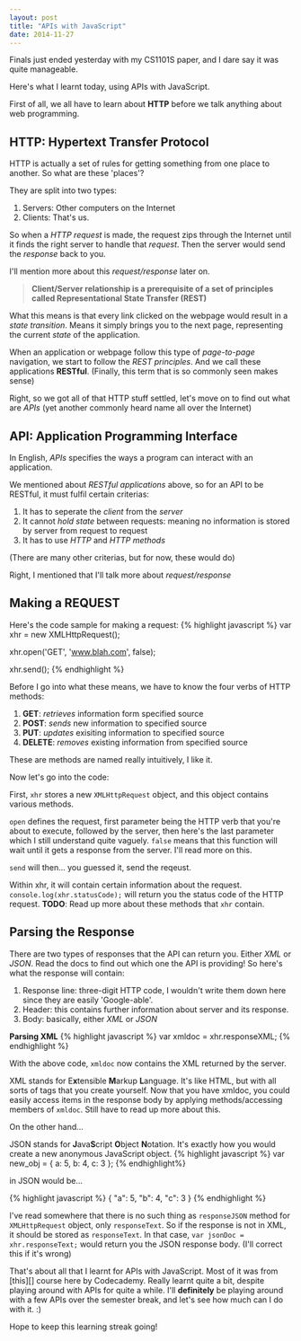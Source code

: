 ```yaml
---
layout: post
title: "APIs with JavaScript"
date: 2014-11-27
---
```


Finals just ended yesterday with my CS1101S paper, and I dare say it was quite manageable.

Here's what I learnt today, using APIs with JavaScript. 

First of all, we all have to learn about **HTTP** before we talk anything about web programming.

HTTP: Hypertext Transfer Protocol
---------------------------------

HTTP is actually a set of rules for getting something from one place to another. So what are these 'places'?

They are split into two types:

1. Servers: Other computers on the Internet
2. Clients: That's us.

So when a *HTTP request* is made, the request zips through the Internet until it finds the right server to handle that *request*. Then the server would send the *response* back to you. 

I'll mention more about this *request/response* later on. 

> **Client/Server relationship is a prerequisite of a set of principles called Representational State Transfer (REST)**

What this means is that every link clicked on the webpage would result in a *state transition*. Means it simply brings you to the next page, representing the current *state* of the application. 

When an application or webpage follow this type of *page-to-page* navigation, we start to follow the *REST principles*. And we call these applications **RESTful**. (Finally, this term that is so commonly seen makes sense) 

Right, so we got all of that HTTP stuff settled, let's move on to find out what are *APIs* (yet another commonly heard name all over the Internet)

API: Application Programming Interface
--------------------------------------

In English, *APIs* specifies the ways a program can interact with an application.

We mentioned about *RESTful applications* above, so for an API to be RESTful, it must fulfil certain criterias:

1. It has to seperate the *client* from the *server*
2. It cannot *hold state* between requests: meaning no information is stored by server from request to request
3. It has to use *HTTP* and *HTTP methods*

(There are many other criterias, but for now, these would do)

Right, I mentioned that I'll talk more about *request/response*

Making a REQUEST
----------------

Here's the code sample for making a request:
{% highlight javascript %}
var xhr = new XMLHttpRequest();

xhr.open('GET', 'www.blah.com', false);

xhr.send();
{% endhighlight %}

Before I go into what these means, we have to know the four verbs of HTTP methods:

1. **GET**: *retrieves* information form specified source
2. **POST**: *sends* new information to specified source
3. **PUT**: *updates* exisiting information to specified source
4. **DELETE**: *removes* existing information from specified source

These are methods are named really intuitively, I like it.

Now let's go into the code: 

First, `xhr` stores a new `XMLHttpRequest` object, and this object contains various methods. 

`open` defines the request, first parameter being the HTTP verb that you're about to execute, followed by the server, then here's the last parameter which I still understand quite vaguely. `false` means that this function will wait until it gets a response from the server. I'll read more on this. 

`send` will then... you guessed it, send the reqeust. 

Within xhr, it will contain certain information about the request. `console.log(xhr.statusCode);` will return you the status code of the HTTP request. 
**TODO**: Read up more about these methods that `xhr` contain. 

Parsing the Response
--------------------

There are two types of responses that the API can return you. Either *XML* or *JSON*. Read the docs to find out which one the API is providing! So here's what the response will contain: 

1. Response line: three-digit HTTP code, I wouldn't write them down here since they are easily 'Google-able'.
2. Header: this contains further information about server and its response.
3. Body: basically, either *XML* or *JSON*

**Parsing XML**
{% highlight javascript %}
var xmldoc = xhr.responseXML;
{% endhighlight %}

With the above code, `xmldoc` now contains the XML returned by the server. 

XML stands for E**x**tensible **M**arkup **L**anguage. It's like HTML, but with all sorts of tags that you create yourself. Now that you have xmldoc, you could easily access items in the response body by applying methods/accessing members of `xmldoc`. Still have to read up more about this. 

On the other hand...

JSON stands for **J**ava**S**cript **O**bject **N**otation. It's exactly how you would create a new anonymous JavaScript object. 
{% highlight javascript %}
var new_obj = {
    a: 5,
    b: 4,
    c: 3
};
{% endhighlight%}

in JSON would be... 

{% highlight javascript %}
{
    "a": 5,
    "b": 4,
    "c": 3
}
{% endhighlight %}

I've read somewhere that there is no such thing as `responseJSON` method for `XMLHttpRequest` object, only `responseText`. So if the response is not in XML, it should be stored as `responseText`. In that case, `var jsonDoc = xhr.responseText;` would return you the JSON response body. (I'll correct this if it's wrong)

That's about all that I learnt for APIs with JavaScript. Most of it was from [this][] course here by Codecademy. Really learnt quite a bit, despite playing around with APIs for quite a while. I'll **definitely** be playing around with a few APIs over the semester break, and let's see how much can I do with it. :)

Hope to keep this learning streak going!
